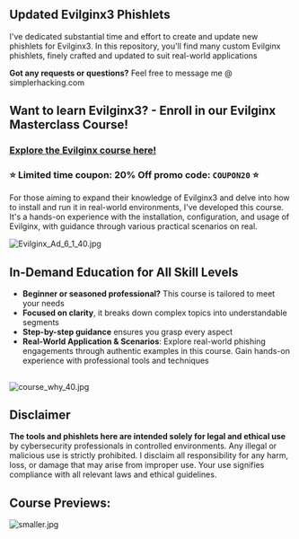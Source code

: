 ## Updated Evilginx3 Phishlets
I've dedicated substantial time and effort to create and update new phishlets for Evilginx3. In this repository, you'll find many custom Evilginx phishlets, finely crafted and updated to suit real-world applications

**Got any requests or questions?** Feel free to message me @ simplerhacking.com


## Want to learn Evilginx3? - Enroll in our Evilginx Masterclass Course!

### [Explore the Evilginx course here!](https://www.simplerhacking.com/evilginx-course)

### :star: **Limited time coupon: 20% Off promo code: `COUPON20`** :star:


For those aiming to expand their knowledge of Evilginx3 and delve into how to install and run it in real-world environments, I've developed this course. It's a hands-on experience with the installation, configuration, and usage of Evilginx, with guidance through various practical scenarios on real. 

![Evilginx_Ad_6_1_40.jpg](https://github.zendesk.com/attachments/token/OkFbzEUMFJe3JCK9YWi73JFsw/?name=Evilginx_Ad_6_1_40.jpg)

## In-Demand Education for All Skill Levels
- **Beginner or seasoned professional?** This course is tailored to meet your needs
- **Focused on clarity**, it breaks down complex topics into understandable segments
- **Step-by-step guidance** ensures you grasp every aspect
- **Real-World Application & Scenarios**: Explore real-world phishing engagements through authentic examples in this course. Gain hands-on experience with professional tools and techniques

## 
![course_why_40.jpg](https://github.zendesk.com/attachments/token/7elmSWAQODTZQ9fXlOq15mM3i/?name=course_why_40.jpg)

## Disclaimer
**The tools and phishlets here are intended solely for legal and ethical use** by cybersecurity professionals in controlled environments. Any illegal or malicious use is strictly prohibited. I disclaim all responsibility for any harm, loss, or damage that may arise from improper use. Your use signifies compliance with all relevant laws and ethical guidelines.

## Course Previews: 

![smaller.jpg](https://github.zendesk.com/attachments/token/pGL3webXEqv49PCBhaaBiUUyD/?name=smaller.jpg)

